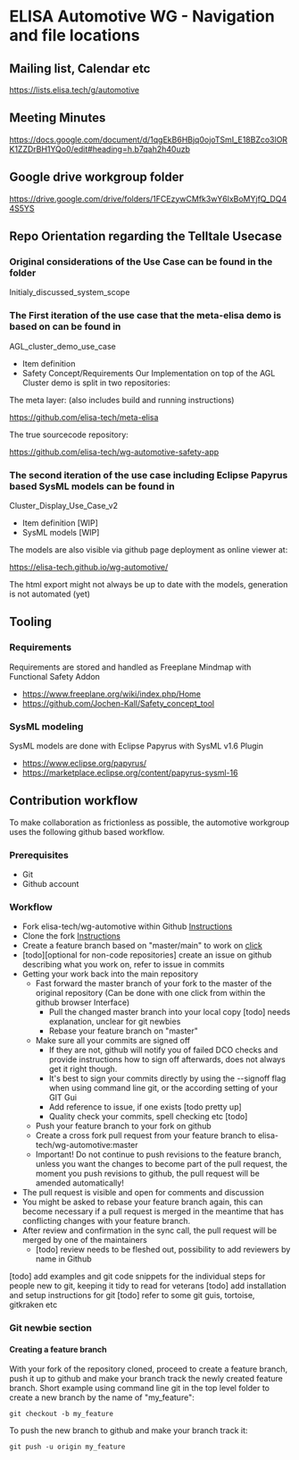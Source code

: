 # ELISA Automotive WG - Navigation and file locations
## Mailing list, Calendar etc
https://lists.elisa.tech/g/automotive
## Meeting Minutes
https://docs.google.com/document/d/1qgEkB6HBjq0ojoTSmI_E18BZco3lORK1ZZDrBH1YQo0/edit#heading=h.b7qah2h40uzb
## Google drive workgroup folder
https://drive.google.com/drive/folders/1FCEzywCMfk3wY6lxBoMYjfQ_DQ44S5YS
## Repo Orientation regarding the Telltale Usecase
### Original considerations of the Use Case can be found in the folder 
Initialy_discussed_system_scope
### The First iteration of the use case that the meta-elisa demo is based on can be found in
AGL_cluster_demo_use_case
* Item definition
* Safety Concept/Requirements
Our Implementation on top of the AGL Cluster demo is split in two repositories:

The meta layer: (also includes build and running instructions)

https://github.com/elisa-tech/meta-elisa

The true sourcecode repository:

https://github.com/elisa-tech/wg-automotive-safety-app

### The second iteration of the use case including Eclipse Papyrus based SysML models can be found in
Cluster_Display_Use_Case_v2
* Item definition [WIP]
* SysML models [WIP]

The models are also visible via github page deployment as online viewer at:

https://elisa-tech.github.io/wg-automotive/

The html export might not always be up to date with the models, generation is not automated (yet)
## Tooling
### Requirements
Requirements are stored and handled as Freeplane Mindmap with Functional Safety Addon
* https://www.freeplane.org/wiki/index.php/Home
* https://github.com/Jochen-Kall/Safety_concept_tool
### SysML modeling
SysML models are done with Eclipse Papyrus with SysML v1.6 Plugin
* https://www.eclipse.org/papyrus/
* https://marketplace.eclipse.org/content/papyrus-sysml-16

## Contribution workflow
To make collaboration as frictionless as possible, the automotive workgroup uses the following github based workflow.
### Prerequisites
* Git
* Github account
### Workflow
* Fork elisa-tech/wg-automotive within Github [Instructions](https://docs.github.com/en/get-started/quickstart/fork-a-repo)
* Clone the fork [Instructions](https://docs.github.com/en/repositories/creating-and-managing-repositories/cloning-a-repository)
* Create a feature branch based on "master/main" to work on [click](#creating-a-feature-branch)
* [todo][optional for non-code repositories] create an issue on github describing what you work on, refer to issue in commits
* Getting your work back into the main repository
  * Fast forward the master branch of your fork to the master of the original repository (Can be done with one click from within the github browser Interface)
    * Pull the changed master branch into your local copy [todo] needs explanation, unclear for git newbies
    * Rebase your feature branch on "master"
  * Make sure all your commits are signed off 
    * If they are not, github will notify you of failed DCO checks and provide instructions how to sign off afterwards, does not always get it right though.
    * It's best to sign your commits directly by using the --signoff flag when using command line git, or the according setting of your GIT Gui
    * Add reference to issue, if one exists [todo pretty up]
    * Quality check your commits, spell checking etc [todo]
  * Push your feature branch to your fork on github
  * Create a cross fork pull request from your feature branch to elisa-tech/wg-automotive:master
  * Important! Do not continue to push revisions to the feature branch, unless you want the changes to become part of the pull request, the moment you push revisions to github, the pull request will be amended automatically!  
* The pull request is visible and open for comments and discussion
* You might be asked to rebase your feature branch again, this can become necessary if a pull request is merged in the meantime that has conflicting changes with your feature branch. 
* After review and confirmation in the sync call, the pull request will be merged by one of the maintainers
  * [todo] review needs to be fleshed out, possibility to add reviewers by name in Github

[todo] add examples and git code snippets for the individual steps for people new to git, keeping it tidy to read for veterans
[todo] add installation and setup instructions for git
[todo] refer to some git guis, tortoise, gitkraken etc

### Git newbie section
#### Creating a feature branch
With your fork of the repository cloned, proceed to create a feature branch, push it up to github and make your branch track the newly created feature branch.
Short example using command line git in the top level folder to create a new branch by the name of "my_feature":
```
git checkout -b my_feature
```
To push the new branch to github and make your branch track it:
```
git push -u origin my_feature
``` 




